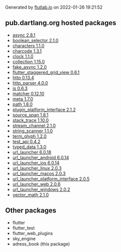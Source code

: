Generated by [flutlab.io](https://flutlab.io) on 2022-01-26 19:21:52


## pub.dartlang.org hosted packages

 - [async 2.8.1](https://pub.dartlang.org/packages/async/versions/2.8.1)
 - [boolean_selector 2.1.0](https://pub.dartlang.org/packages/boolean_selector/versions/2.1.0)
 - [characters 1.1.0](https://pub.dartlang.org/packages/characters/versions/1.1.0)
 - [charcode 1.3.1](https://pub.dartlang.org/packages/charcode/versions/1.3.1)
 - [clock 1.1.0](https://pub.dartlang.org/packages/clock/versions/1.1.0)
 - [collection 1.15.0](https://pub.dartlang.org/packages/collection/versions/1.15.0)
 - [fake_async 1.2.0](https://pub.dartlang.org/packages/fake_async/versions/1.2.0)
 - [flutter_staggered_grid_view 0.6.1](https://pub.dartlang.org/packages/flutter_staggered_grid_view/versions/0.6.1)
 - [http 0.13.4](https://pub.dartlang.org/packages/http/versions/0.13.4)
 - [http_parser 4.0.0](https://pub.dartlang.org/packages/http_parser/versions/4.0.0)
 - [js 0.6.3](https://pub.dartlang.org/packages/js/versions/0.6.3)
 - [matcher 0.12.10](https://pub.dartlang.org/packages/matcher/versions/0.12.10)
 - [meta 1.7.0](https://pub.dartlang.org/packages/meta/versions/1.7.0)
 - [path 1.8.0](https://pub.dartlang.org/packages/path/versions/1.8.0)
 - [plugin_platform_interface 2.1.2](https://pub.dartlang.org/packages/plugin_platform_interface/versions/2.1.2)
 - [source_span 1.8.1](https://pub.dartlang.org/packages/source_span/versions/1.8.1)
 - [stack_trace 1.10.0](https://pub.dartlang.org/packages/stack_trace/versions/1.10.0)
 - [stream_channel 2.1.0](https://pub.dartlang.org/packages/stream_channel/versions/2.1.0)
 - [string_scanner 1.1.0](https://pub.dartlang.org/packages/string_scanner/versions/1.1.0)
 - [term_glyph 1.2.0](https://pub.dartlang.org/packages/term_glyph/versions/1.2.0)
 - [test_api 0.4.2](https://pub.dartlang.org/packages/test_api/versions/0.4.2)
 - [typed_data 1.3.0](https://pub.dartlang.org/packages/typed_data/versions/1.3.0)
 - [url_launcher 6.0.18](https://pub.dartlang.org/packages/url_launcher/versions/6.0.18)
 - [url_launcher_android 6.0.14](https://pub.dartlang.org/packages/url_launcher_android/versions/6.0.14)
 - [url_launcher_ios 6.0.14](https://pub.dartlang.org/packages/url_launcher_ios/versions/6.0.14)
 - [url_launcher_linux 2.0.3](https://pub.dartlang.org/packages/url_launcher_linux/versions/2.0.3)
 - [url_launcher_macos 2.0.3](https://pub.dartlang.org/packages/url_launcher_macos/versions/2.0.3)
 - [url_launcher_platform_interface 2.0.5](https://pub.dartlang.org/packages/url_launcher_platform_interface/versions/2.0.5)
 - [url_launcher_web 2.0.6](https://pub.dartlang.org/packages/url_launcher_web/versions/2.0.6)
 - [url_launcher_windows 2.0.2](https://pub.dartlang.org/packages/url_launcher_windows/versions/2.0.2)
 - [vector_math 2.1.0](https://pub.dartlang.org/packages/vector_math/versions/2.1.0)

## Other packages

 - flutter
 - flutter_test
 - flutter_web_plugins
 - sky_engine
 - adress_book (this package)

